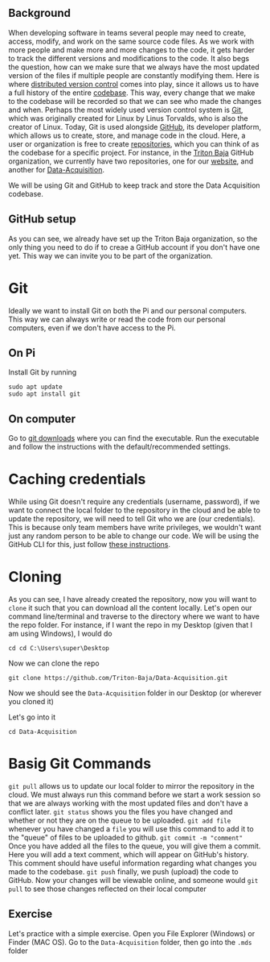 ## Background
When developing software in teams several people may need to create, access, modify, and work on the same source code files. As we work with more people and make more and more changes to the code, 
it gets harder to track the different versions and modifications to the code. It also begs the question, how can we make sure that we always have the most updated version of the files 
if multiple people are constantly modifying them. Here is where [distributed version control](https://en.wikipedia.org/wiki/Distributed_version_control) comes into play, since it allows us to have a full history of the entire [codebase](https://en.wikipedia.org/wiki/Codebase). This way, every change that we make to the codebase will be recorded so that we can see who made the changes and when.
Perhaps the most widely used version control system is [Git](https://en.wikipedia.org/wiki/Git), which was originally created for Linux by Linus Torvalds, who is also the creator of Linux.
Today, Git is used alongside [GitHub](https://en.wikipedia.org/wiki/GitHub), its developer platform, which allows us to create, store, and manage code in the cloud. Here, a user or organization is free to create [repositories](https://docs.github.com/en/repositories/creating-and-managing-repositories/about-repositories), 
which you can think of as the codebase for a specific project. For instance, in the [Triton Baja](https://github.com/Triton-Baja) GitHub organization, we currently have two repositories, one for our [website](https://github.com/Triton-Baja/triton-baja-website),
and another for [Data-Acquisition](https://github.com/Triton-Baja/Data-Acquisition).

We will be using Git and GitHub to keep track and store the Data Acquisition codebase.

## GitHub setup
As you can see, we already have set up the Triton Baja organization, so the only thing you need to do if to creae a GitHub account if you don't have one yet. This way we can invite you to be part of the organization.

# Git
Ideally we want to install Git on both the Pi and our personal computers. This way we can always write or read the code from our personal computers, even if we don't have access to the Pi.

## On Pi
Install Git by running
```
sudo apt update
sudo apt install git
```

## On computer
Go to [git downloads](https://git-scm.com/downloads) where you can find the executable. Run the executable and follow the instructions with the default/recommended settings.

# Caching credentials
While using Git doesn't require any credentials (username, password), if we want to connect the local folder to the repository in the cloud and be able to update the repository, we will need to tell Git who we are (our credentials). This is because only team members have write privileges, we wouldn't want just any random person to be able to change our code. We will be using the GitHub CLI for this, just follow [these instructions](https://docs.github.com/en/get-started/getting-started-with-git/caching-your-github-credentials-in-git#github-cli).

# Cloning
As you can see, I have already created the repository, now you will want to `clone` it such that you can download all the content locally. Let's open our command line/terminal and traverse to the directory where we want to have the repo folder. For instance, if I want the repo in my Desktop (given that I am using Windows), I would do

```
cd cd C:\Users\super\Desktop
```

Now we can clone the repo
```
git clone https://github.com/Triton-Baja/Data-Acquisition.git
```

Now we should see the `Data-Acquisition` folder in our Desktop (or wherever you cloned it)

Let's go into it
```
cd Data-Acquisition
```

# Basig Git Commands
`git pull` allows us to update our local folder to mirror the repository in the cloud. We must always run this command before we start a work session so that we are always working with the most updated files and don't have a conflict later.
`git status` shows you the files you have changed and whether or not they are on the queue to be uploaded.
`git add file` whenever you have changed a `file` you will use this command to add it to the "queue" of files to be uploaded to github.
`git commit -m "comment"` Once you have added all the files to the queue, you will give them a commit. Here you will add a text comment, which will appear on GitHub's history. This comment should have useful information regarding what changes you made to the codebase.
`git push` finally, we push (upload) the code to GitHub. Now your changes will be viewable online, and someone would `git pull` to see those changes reflected on their local computer

## Exercise
Let's practice with a simple exercise. Open you File Explorer (Windows) or Finder (MAC OS). Go to the `Data-Acquisition` folder, then go into the `.mds` folder
